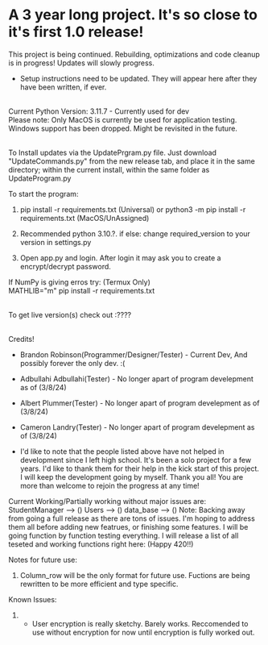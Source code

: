 # A 3 year long project. It's so close to it's first 1.0 release!
This project is being continued. Rebuilding, optimizations and code cleanup is in progress! Updates will slowly progress.
 - Setup instructions need to be updated. They will appear here after they have been written, if ever.

<br>Current Python Version: 3.11.7 - Currently used for dev
<br>Please note: Only MacOS is currently be used for application testing. Windows support has been dropped. Might be revisited in the future.


<br> To Install updates via the UpdatePrgram.py file. Just download "UpdateCommands.py" from the new release tab, and place it in the same directory; within the current install, within the same folder as UpdateProgram.py

To start the program:
1. pip install -r requirements.txt (Universal) or python3 -m pip install -r requirements.txt (MacOS/UnAssigned)

3. Recommended python 3.10.?. if else: change required_version to your version in settings.py

3. Open app.py and login. After login it may ask you to create a encrypt/decrypt password.

If NumPy is giving erros try: (Termux Only)
<br>   MATHLIB="m" pip install -r requirements.txt

<br>To get live version(s) check out :????

<br> Credits!
  - Brandon Robinson(Programmer/Designer/Tester) - Current Dev, And possibly forever the only dev. :(
  - Adbullahi Adbullahi(Tester) - No longer apart of program develepment as of (3/8/24)
  - Albert Plummer(Tester) - No longer apart of program develepment as of (3/8/24)
  - Cameron Landry(Tester) - No longer apart of program develepment as of (3/8/24)


  - I'd like to note that the people listed above have not helped in development since I left high school. It's been a solo project for a few years. I'd like to thank them for their help in the kick start of this project. I will keep the development going by myself. Thank you all! You are more than welcome to rejoin the progress at any time!


Current Working/Partially working without major issues are:
StudentManager --> ()
Users --> ()
data_base --> ()
Note: Backing away from going a full release as there are tons of issues. I'm hoping to address them all before adding new featrues, or finishing some features. I will be going function by function testing everything. I will release a list of all teseted and working functions right here: (Happy 420!!)



Notes for future use:
1) Column_row will be the only format for future use. Fuctions are being rewritten to be more efficient and type specific.

Known Issues:
1) - User encryption is really sketchy. Barely works. Reccomended to use without encryption for now until encryption is fully worked out.
